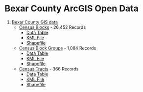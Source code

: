# Bexar County ArcGIS Open Data

1. [Bexar County GIS data](https://gis-bexar.opendata.arcgis.com/)
    - [Census Blocks](https://gis-bexar.opendata.arcgis.com/datasets/bexar-county-census-blocks) - 26,452 Records
        - [Data Table](https://opendata.arcgis.com/datasets/cb28e086ce9147bfa4bc378c841b5e6b_0.csv)
        - [KML File](https://opendata.arcgis.com/datasets/cb28e086ce9147bfa4bc378c841b5e6b_0.kml)
        - [Shapefile](https://opendata.arcgis.com/datasets/cb28e086ce9147bfa4bc378c841b5e6b_0.zip)
    - [Census Block Groups](https://gis-bexar.opendata.arcgis.com/datasets/bexar-county-census-block-groups) - 1,084 Records
        - [Data Table](https://opendata.arcgis.com/datasets/ed693efdd0314b84bca20afde925d197_0.csv)
        - [KML File](https://opendata.arcgis.com/datasets/ed693efdd0314b84bca20afde925d197_0.kml)
        - [Shapefile](https://opendata.arcgis.com/datasets/ed693efdd0314b84bca20afde925d197_0.zip)
    - [Census Tracts](https://gis-bexar.opendata.arcgis.com/datasets/bexar-county-census-tracts) - 366 Records
        - [Data Table](https://opendata.arcgis.com/datasets/a52fc7ef1e8e42fca0152fd76d48432a_0.csv)
        - [KML File](https://opendata.arcgis.com/datasets/a52fc7ef1e8e42fca0152fd76d48432a_0.kml)
        - [Shapefile](https://opendata.arcgis.com/datasets/a52fc7ef1e8e42fca0152fd76d48432a_0.zip)
    